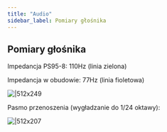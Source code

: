 ```yaml
---
title: "Audio"
sidebar_label: Pomiary głośnika
---
```


## Pomiary głośnika

Impedancja PS95-8: 110Hz (linia zielona)

Impedancja w obudowie: 77Hz (linia fioletowa)

![|512x249](https://lh5.googleusercontent.com/WJWOvxLxSnSVisMgaqrD7_ORNZpOTNg8BKSNLiqMJGMEz3lgNlsumCqPGBYzKfEnEEqQ6kqi6gz675cy0r-echJgpNgkmp1DnCg-eTuKNtU1QC1HCzJGehjwVdCM52St4H7Z5cOV)



Pasmo przenoszenia (wygładzanie do 1/24 oktawy):

![|512x207](https://lh5.googleusercontent.com/PCrEOXz78OLJqehrd1_PTy-BWFlzgZGh0rPIsFNpfa2e51rEKd3EcQGfGkxUzUzdlUW5cXyx9M6y9y7mtnukOxlL447krz__KFr_kZ2E69vaktr4kIEM5IiOSRu_aQO0R961z1EW) 
